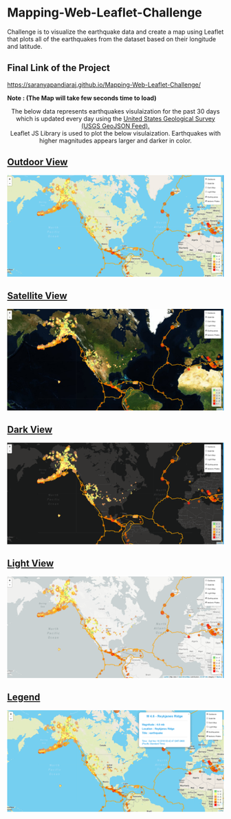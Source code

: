# Mapping-Web-Leaflet-Challenge
Challenge is to visualize the earthquake data and create a map using Leaflet that plots all of the earthquakes from the dataset based on their longitude and latitude.

## Final Link of the Project 

https://saranyapandiaraj.github.io/Mapping-Web-Leaflet-Challenge/

<b> Note : (The Map will take few seconds time to load) </b>

 <center>
	 <p>The below data represents earthquakes visulaization for the past 30 days which is updated every day using the 
      <a href="http://earthquake.usgs.gov/earthquakes/feed/v1.0/geojson.php" target="_blank">United States Geological Survey (USGS GeoJSON Feed).</a> <br>
      Leaflet JS Library is used to plot the below visulaization.
	  Earthquakes with higher magnitudes appears larger and darker in color.
   </p></center>
   
## <ins> Outdoor View </ins>
![Outdoor](Images/Outdoors.png)

## <ins> Satellite View </ins>
![Satellite](Images/Satellite.png)

## <ins> Dark View </ins>
![Dark](Images/Dark.png)

## <ins> Light View </ins>
![Light](Images/Light.png)

## <ins> Legend </ins>
![Legend](Images/Legend.png)
